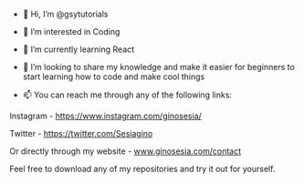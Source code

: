 - 👋  Hi, I’m @gsytutorials
- 👀  I’m interested in Coding
- 🌱  I’m currently learning React
- 💞️  I’m looking to share my knowledge and make it easier for beginners to start learning how to code and make cool things

- 📫  You can reach me through any of the following links:

Instagram - https://www.instagram.com/ginosesia/

Twitter - https://twitter.com/Sesiagino

Or directly through my website - www.ginosesia.com/contact

Feel free to download any of my repositories and try it out for yourself.
